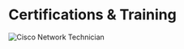 # Certifications & Training

![Cisco Network Technician](https://images.credly.com/size/340x340/images/978f88dc-c247-4093-9d39-6efac3651297/image.png)
